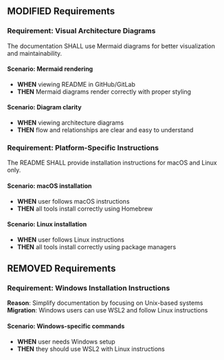 ## MODIFIED Requirements

### Requirement: Visual Architecture Diagrams
The documentation SHALL use Mermaid diagrams for better visualization and maintainability.

#### Scenario: Mermaid rendering
- **WHEN** viewing README in GitHub/GitLab
- **THEN** Mermaid diagrams render correctly with proper styling

#### Scenario: Diagram clarity
- **WHEN** viewing architecture diagrams
- **THEN** flow and relationships are clear and easy to understand

### Requirement: Platform-Specific Instructions
The README SHALL provide installation instructions for macOS and Linux only.

#### Scenario: macOS installation
- **WHEN** user follows macOS instructions
- **THEN** all tools install correctly using Homebrew

#### Scenario: Linux installation
- **WHEN** user follows Linux instructions
- **THEN** all tools install correctly using package managers

## REMOVED Requirements

### Requirement: Windows Installation Instructions
**Reason**: Simplify documentation by focusing on Unix-based systems
**Migration**: Windows users can use WSL2 and follow Linux instructions

#### Scenario: Windows-specific commands
- **WHEN** user needs Windows setup
- **THEN** they should use WSL2 with Linux instructions
